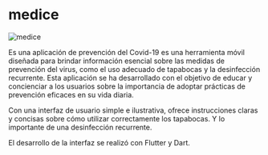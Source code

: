 # medice

![medice](https://github.com/FelipeCabeza16/medice/assets/39039427/9777f70e-c392-4734-b1cd-e712b21af9de)


Es una aplicación de prevención del Covid-19 es una herramienta móvil diseñada para brindar información esencial sobre las medidas de prevención del virus, como el uso adecuado de tapabocas y la desinfección recurrente. Esta aplicación se ha desarrollado con el objetivo de educar y concienciar a los usuarios sobre la importancia de adoptar prácticas de prevención eficaces en su vida diaria.

Con una interfaz de usuario simple e ilustrativa, ofrece instrucciones claras y concisas sobre cómo utilizar correctamente los tapabocas. Y lo importante de una desinfección recurrente.

El desarrollo de la interfaz se realizó con Flutter y Dart.
